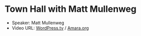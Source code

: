 Town Hall with Matt Mullenweg
===
+ Speaker: Matt Mullenweg
+ Video URL:
 [WordPress.tv](http://wordpress.tv/2014/10/26/matt-mullenweg-state-of-the-word-2014-qa/)
 /
 [Amara.org](http://amara.org/en/videos/SaIHdAZ4zgkE/info/)
